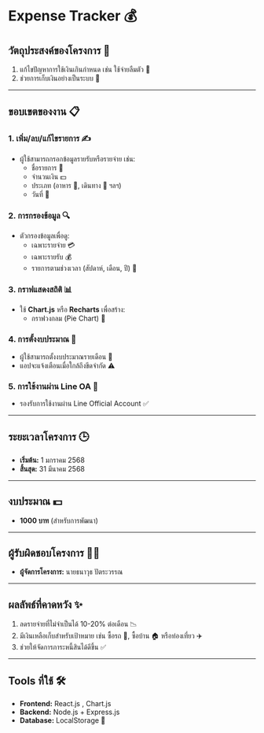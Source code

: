 # Expense Tracker 💰

## วัตถุประสงค์ของโครงการ 🎯
1. แก้ไขปัญหาการใช้เงินเกินกำหนด เช่น ใช้จ่ายลืมตัว 💸
2. ช่วยการเก็บเงินอย่างเป็นระบบ 🏦

---

## ขอบเขตของงาน 📋

### 1. เพิ่ม/ลบ/แก้ไขรายการ ✍️
- ผู้ใช้สามารถกรอกข้อมูลรายรับหรือรายจ่าย เช่น:
  - ชื่อรายการ 📝
  - จำนวนเงิน 💵
  - ประเภท (อาหาร 🍔, เดินทาง 🚗 ฯลฯ)
  - วันที่ 📅

### 2. การกรองข้อมูล 🔍
- ตัวกรองข้อมูลเพื่อดู:
  - เฉพาะรายจ่าย 💳
  - เฉพาะรายรับ 💰
  - รายการตามช่วงเวลา (สัปดาห์, เดือน, ปี) 📆

### 3. กราฟแสดงสถิติ 📊
- ใช้ **Chart.js** หรือ **Recharts** เพื่อสร้าง:
  - กราฟวงกลม (Pie Chart) 🥧
    
### 4. การตั้งงบประมาณ 📏
- ผู้ใช้สามารถตั้งงบประมาณรายเดือน 💼
- แอปจะแจ้งเตือนเมื่อใกล้ถึงขีดจำกัด ⚠️

### 5. การใช้งานผ่าน Line OA 📱
- รองรับการใช้งานผ่าน Line Official Account ✅

---

## ระยะเวลาโครงการ 🕒
- **เริ่มต้น:** 1 มกราคม 2568  
- **สิ้นสุด:** 31 มีนาคม 2568  

---

## งบประมาณ 💵
- **1000 บาท** (สำหรับการพัฒนา)

---

## ผู้รับผิดชอบโครงการ 👨‍💼
- **ผู้จัดการโครงการ:** นายธนาวุธ ปัตระวรรณ

---

## ผลลัพธ์ที่คาดหวัง ✨
1. ลดรายจ่ายที่ไม่จำเป็นได้ 10-20% ต่อเดือน 📉
2. มีเงินเหลือเก็บสำหรับเป้าหมาย เช่น ซื้อรถ 🚗, ซื้อบ้าน 🏠 หรือท่องเที่ยว ✈️
3. ช่วยให้จัดการภาระหนี้สินได้ดีขึ้น ✅

---

## Tools ที่ใช้ 🛠️
- **Frontend:** React.js , Chart.js 
- **Backend:** Node.js + Express.js 
- **Database:** LocalStorage 📂  
